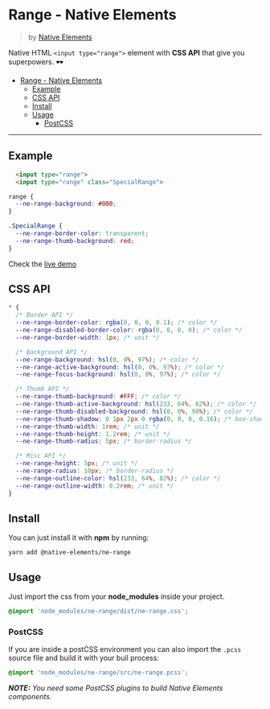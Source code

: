 # Range - Native Elements
> by [Native Elements](https://github.com/equinusocio/native-elements)

Native HTML `<input type="range">` element with **CSS API** that give you superpowers. 🕶

<!-- TOC -->

- [Range - Native Elements](#range---native-elements)
  - [Example](#example)
  - [CSS API](#css-api)
  - [Install](#install)
  - [Usage](#usage)
    - [PostCSS](#postcss)

<!-- /TOC -->

---

## Example

```html
  <input type="range">
  <input type="range" class="SpecialRange">
```

```css
range {
  --ne-range-background: #000;
}

.SpecialRange {
  --ne-range-border-color: transparent;
  --ne-range-thumb-background: red;
}
```

Check the [live demo](https://ne-range.stackblitz.io/)


## CSS API

```css
* {
  /* Border API */
  --ne-range-border-color: rgba(0, 0, 0, 0.1); /* color */
  --ne-range-disabled-border-color: rgba(0, 0, 0, 0); /* color */
  --ne-range-border-width: 1px; /* unit */

  /* Background API */
  --ne-range-background: hsl(0, 0%, 97%); /* color */
  --ne-range-active-background: hsl(0, 0%, 97%); /* color */
  --ne-range-focus-background: hsl(0, 0%, 97%); /* color */

  /* Thumb API */
  --ne-range-thumb-background: #FFF; /* color */
  --ne-range-thumb-active-background: hsl(233, 64%, 62%); /* color */
  --ne-range-thumb-disabled-background: hsl(0, 0%, 98%); /* color */
  --ne-range-thumb-shadow: 0 1px 2px 0 rgba(0, 0, 0, 0.16); /* box-shadow */
  --ne-range-thumb-width: 1rem; /* unit */
  --ne-range-thumb-height: 1.2rem; /* unit */
  --ne-range-thumb-radius: 5px; /* border-radius */

  /* Misc API */
  --ne-range-height: 5px; /* unit */
  --ne-range-radius: 10px; /* border-radius */
  --ne-range-outline-color: hsl(233, 64%, 82%); /* color */
  --ne-range-outline-width: 0.2rem; /* unit */
}
```

## Install

You can just install it with **npm** by running:
```
yarn add @native-elements/ne-range
```


## Usage
Just import the css from your **node_modules** inside your project.
```css
@import 'node_modules/ne-range/dist/ne-range.css';
```

### PostCSS
If you are inside a postCSS environment you can also import the `.pcss` source file and build it with your buil process:
```css
@import 'node_modules/ne-range/src/ne-range.pcss';
```

_**NOTE:** You need some PostCSS plugins to build Native Elements components._